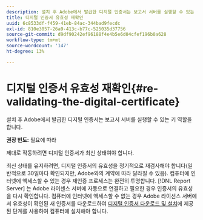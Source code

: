 ```yaml
---
description: 설치 후 Adobe에서 발급한 디지털 인증서는 보고서 서버를 실행할 수 있는 키 역할을 합니다.
title: 디지털 인증서 유효성 재확인
uuid: 6c8533df-f459-41eb-84ac-344bad9fecdc
exl-id: 810e3057-26a9-413c-b77c-525035d37756
source-git-commit: d9df90242ef96188f4e4b5e6d04cfef196b0a628
workflow-type: tm+mt
source-wordcount: '147'
ht-degree: 13%

---
```


# 디지털 인증서 유효성 재확인{#re-validating-the-digital-certificate}

설치 후 Adobe에서 발급한 디지털 인증서는 보고서 서버를 실행할 수 있는 키 역할을 합니다.

**권장 빈도:**  필요에 따라

제대로 작동하려면 디지털 인증서가 최신 상태여야 합니다.

최신 상태를 유지하려면, 디지털 인증서의 유효성을 정기적으로 재검사해야 합니다(일반적으로 30일마다 확인되지만, Adobe와의 계약에 따라 달라질 수 있음). 컴퓨터에 인터넷에 액세스할 수 있는 경우 재인증 프로세스는 완전히 투명합니다. [!DNL Report Server] 는 Adobe 라이센스 서버에 자동으로 연결하고 필요한 경우 인증서의 유효성을 다시 확인합니다. 컴퓨터에 인터넷에 액세스할 수 없는 경우 Adobe 라이선스 서버에서 유효성이 확인된 새 인증서를 다운로드하여 [디지털 인증서 다운로드 및 설치](../../../home/c-rpt-oview/c-inst-rpt/c-install-dig-cert/c-install-dig-cert.md#concept-5a61fc67df3643598c7c403962075f76)에 제공된 단계를 사용하여 컴퓨터에 설치해야 합니다.

